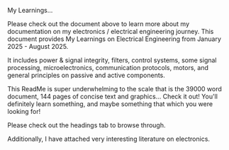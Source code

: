 My Learnings...

Please check out the document above to learn more about my documentation on my electronics / electrical engineering journey.
This document provides My Learnings on Electrical Engineering from January 2025 - August 2025.

It includes power & signal integrity, filters, control systems, some signal processing, microelectronics, communication protocols, motors, and general principles on passive and active components.

This ReadMe is super underwhelming to the scale that is the 39000 word document, 144 pages of concise text and graphics... Check it out! You'll definitely learn something, and maybe something that
which you were looking for!

Please check out the headings tab to browse through.

Additionally, I have attached very interesting literature on electronics.
